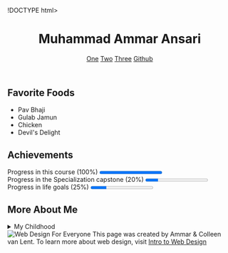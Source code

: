 !DOCTYPE html>
<html lang="en">

<head>
    <meta charset="UTF-8">
    <title>Final Project</title>
</head>

<body>
    <header>
        <h1>Muhammad Ammar Ansari</h1>
        <nav>
            <a href="http://www.gmail.com">One</a>
            <a href="http://www.facebook.com">Two</a>
            <a href="http://www.google.com">Three</a>
            <a href="http://www.github.com/ammaritiz">Github</a><br>
        </nav>
    </header>
    <section>
        <h2>Favorite Foods</h2>
        <ul>
            <li>Pav Bhaji</li>
            <li>Gulab Jamun</li>
            <li>Chicken</li>
            <li>Devil's Delight</li>
        </ul>
    </section>
    <section>
        <h2>Achievements</h2>
        Progress in this course (100%)
        <progress value="100" max="100"></progress>
        <br>
        Progress in the Specialization capstone (20%)
        <progress value="20" max="100"></progress>
        <br>
        Progress in life goals (25%)
        <progress value="25" max="100"></progress>
    </section>
    <section>
        <h2>More About Me</h2>
        <details>
            <summary>My Childhood</summary>I grew up in Mumbai.I lived in a small house and I really miss the fun which
            I had back then.
        </details>
    </section>
    <footer>
        <img src="http://www.intro-webdesign.com/images/newlogo.png" alt="Web Design For Everyone">
        This page was created by Ammar &amp; Colleen van Lent.
        To learn more about web design, visit
        <a href="http://www.intro-webdesign.com/">Intro to Web Design</a>
    </footer>
</body>

</html>

